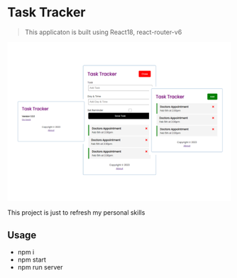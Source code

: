 # Task Tracker

> This applicaton is built using React18, react-router-v6

<img src="./wireframe/demo-task-tracker-v2.png">


This project is just to refresh my personal skills

## Usage

- npm i
- npm start
- npm run server
